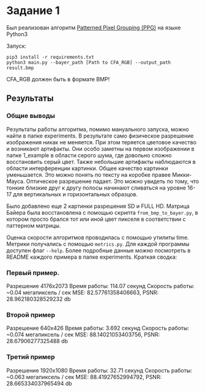 # Задание 1

Был реализован алгоритм [Patterned Pixel Grouping (PPG)](https://web.archive.org/web/20160923211135/https://sites.google.com/site/chklin/demosaic/) на языке Python3

Запуск:

```
pip3 install -r requirements.txt
python3 main.py --bayer_path [Path to CFA_RGB] --output_path result.bmp
```

CFA_RGB должен быть в формате BMP!

## Результаты

### Общие выводы

Результаты работы алгоритма, помимо мануального запуска, можно найти в папке experiments.
В результате само физическое разрешение изображения никак не меняется. 
При этом теряется цветовое качество и возникают артифакты. Они особо заметны на первом изображении в папке 1_example
в области серого шума, где довольно сложно восстановить серый цвет. 
Также небольшие артифакты наблюдаются в области интерференции картинки.
Общее качество картинки уменьшается. Это можно понять по тексту на коробке правее
Микки-Мауса. Оптическое разрешение падает. Это можно увидеть по тому, что
тонкие близкие друг к другу полосы начинают сливаться на уровне 16-17 для вертикальных и горизонтальных
образцов.

Было добавлено еще 2 картинки разрешения SD и FULL HD. Матрица Байера была восстановлена с помощью скрипта `from_bmp_to_bayer.py`,
в котором просто брался тот или иной цвет пикселя в соответствии с паттерном матрицы.

Оценка скорости алгоритмов проводилась с помощью утилиты time. Метрики получались с помощью `metrics.py`.
Для каждой программы доступен флаг `--help`. Более подробные данные можно посмотреть в README каждого примера
в папке experiments. Краткая сводка:

### Первый пример.

Разрешение 4176х2073
Время работы: 114.07 секунд
Скорость работы: ~0.04 мегапиксель / сек
MSE: 82.57761358406663, PSNR: 28.962180328529232 db

### Второй пример

Разрешение 640x426
Время работы: 3.692 секунд
Скорость работы: ~0.074 мегапиксель / сек
MSE: 88.14021053403756, PSNR: 28.67906277325488 db

### Третий пример

Разрешение 1920x1080
Время работы: 32.71 секунд
Скорость работы: ~0.063 мегапиксель / сек
MSE: 88.41927652994792, PSNR: 28.665334037965494 db
